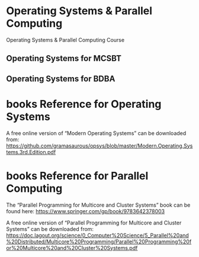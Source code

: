 # Operating Systems & Parallel Computing

Operating Systems &amp; Parallel Computing Course

## Operating Systems for MCSBT

## Operating Systems for BDBA


# books Reference for Operating Systems

A free online version of “Modern Operating Systems” can be downloaded from:  https://github.com/gramasaurous/opsys/blob/master/Modern.Operating.Systems.3rd.Edition.pdf

# books Reference for Parallel Computing

The “Parallel Programming for Multicore and Cluster Systems” book can be found here:
https://www.springer.com/gp/book/9783642378003

A free online version of “Parallel Programming for Multicore and Cluster Systems” can be downloaded from:  
https://doc.lagout.org/science/0_Computer%20Science/5_Parallel%20and%20Distributed/Multicore%20Programming/Parallel%20Programming%20for%20Multicore%20and%20Cluster%20Systems.pdf
